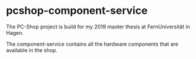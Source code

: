 # pcshop-component-service

The PC-Shop project is build for my 2019 master thesis at FernUniversität in Hagen.

The component-service contains all the hardware components that are available in the shop.